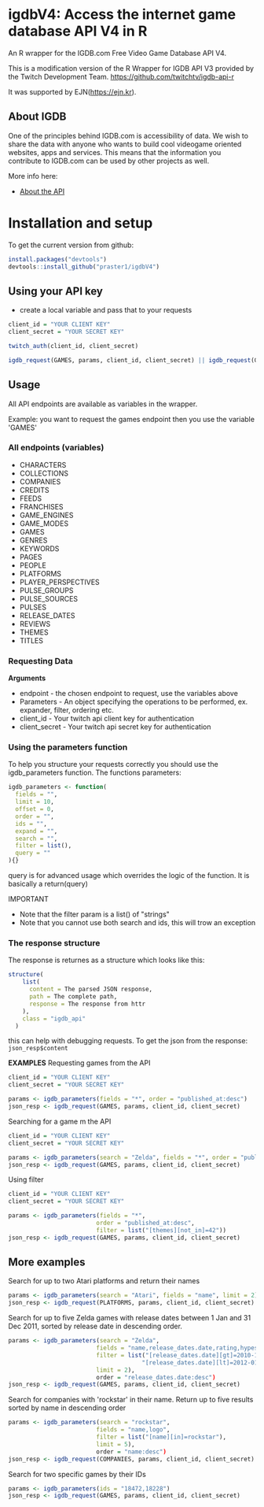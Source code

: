 # igdbV4: Access the internet game database API V4 in R
An R wrapper for the IGDB.com Free Video Game Database API V4.

This is a modification version of the R Wrapper for IGDB API V3 provided by the Twitch Development Team.
https://github.com/twitchtv/igdb-api-r

It was supported by EJN(https://ejn.kr).

## About IGDB
One of the principles behind IGDB.com is accessibility of data. We wish to share the data with anyone who wants to build cool videogame oriented websites, apps and services. This means that the information you contribute to IGDB.com can be used by other projects as well.

More info here:
* [About the API](https://www.igdb.com/api)

# Installation and setup
To get the current version from github:
``` R
install.packages("devtools")
devtools::install_github("praster1/igdbV4")
```

## Using your API key
* create a local variable and pass that to your requests
``` R
client_id = "YOUR CLIENT KEY"
client_secret = "YOUR SECRET KEY"

twitch_auth(client_id, client_secret)

igdb_request(GAMES, params, client_id, client_secret) || igdb_request(GAMES, params, client_id, client_secret)
```

## Usage
All API endpoints are available as variables in the wrapper.

Example: you want to request the games endpoint then you use the variable 'GAMES'
### All endpoints (variables)
* CHARACTERS
* COLLECTIONS
* COMPANIES
* CREDITS
* FEEDS
* FRANCHISES
* GAME_ENGINES
* GAME_MODES
* GAMES
* GENRES
* KEYWORDS
* PAGES
* PEOPLE
* PLATFORMS
* PLAYER_PERSPECTIVES
* PULSE_GROUPS
* PULSE_SOURCES
* PULSES
* RELEASE_DATES
* REVIEWS
* THEMES
* TITLES

### Requesting Data
__Arguments__
* endpoint - the chosen endpoint to request, use the variables above
* Parameters - An object specifying the operations to be performed, ex. expander, filter, ordering etc.
* client_id - Your twitch api client key for authentication
* client_secret - Your twitch api secret key for authentication

### Using the parameters function
To help you structure your requests correctly you should use the igdb_parameters function. The functions parameters:
``` R
igdb_parameters <- function(
  fields = "",
  limit = 10,
  offset = 0,
  order = "",
  ids = "",
  expand = "",
  search = "",
  filter = list(),
  query = ""
){}
```
query is for advanced usage which overrides the logic of the function. It is basically a return(query)

IMPORTANT
- Note that the filter param is a list() of "strings"
- Note that you cannot use both search and ids, this will trow an exception

### The response structure
The response is returnes as a structure which looks like this: 
``` R
structure(
    list(
      content = The parsed JSON response,
      path = The complete path,
      response = The response from httr
    ),
    class = "igdb_api"
  )
```
this can help with debugging requests. To get the json from the response: `json_resp$content`


__EXAMPLES__
Requesting games from the API
``` R
client_id = "YOUR CLIENT KEY"
client_secret = "YOUR SECRET KEY"

params <- igdb_parameters(fields = "*", order = "published_at:desc")
json_resp <- igdb_request(GAMES, params, client_id, client_secret)
```
Searching for a game
m the API
``` R
client_id = "YOUR CLIENT KEY"
client_secret = "YOUR SECRET KEY"

params <- igdb_parameters(search = "Zelda", fields = "*", order = "published_at:desc")
json_resp <- igdb_request(GAMES, params, client_id, client_secret)
```
Using filter

``` R
client_id = "YOUR CLIENT KEY"
client_secret = "YOUR SECRET KEY"

params <- igdb_parameters(fields = "*", 
                         order = "published_at:desc", 
                         filter = list("[themes][not_in]=42"))
json_resp <- igdb_request(GAMES, params, client_id, client_secret)
```

## More examples
Search for up to two Atari platforms and return their names
```R
params <- igdb_parameters(search = "Atari", fields = "name", limit = 2)
json_resp <- igdb_request(PLATFORMS, params, client_id, client_secret)
```
Search for up to five Zelda games with release dates between 1 Jan and 31 Dec 2011, sorted by release date in descending order.
``` R
params <- igdb_parameters(search = "Zelda", 
                         fields = "name,release_dates.date,rating,hypes,cover", 
                         filter = list("[release_dates.date][gt]=2010-12-31", 
                                      "[release_dates.date][lt]=2012-01-01"),
                         limit = 2),
                         order = "release_dates.date:desc")
json_resp <- igdb_request(GAMES, params, client_id, client_secret)
```
Search for companies with 'rockstar' in their name. Return up to five results sorted by name in descending order
``` R
params <- igdb_parameters(search = "rockstar", 
                         fields = "name,logo", 
                         filter = list("[name][in]=rockstar"),
                         limit = 5),
                         order = "name:desc")
json_resp <- igdb_request(COMPANIES, params, client_id, client_secret)
```

Search for two specific games by their IDs
``` R
params <- igdb_parameters(ids = "18472,18228")
json_resp <- igdb_request(GAMES, params, client_id, client_secret)
```